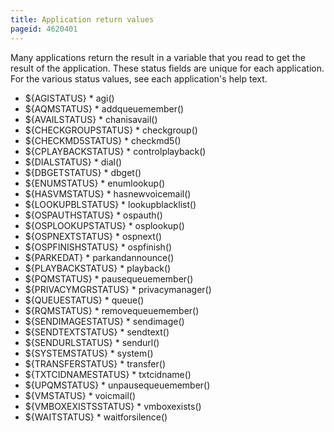 ```yaml
---
title: Application return values
pageid: 4620401
---
```


Many applications return the result in a variable that you read to get the result of the application. These status fields are unique for each application. For the various status values, see each application's help text. 

* ${AGISTATUS} \* agi()
* ${AQMSTATUS} \* addqueuemember()
* ${AVAILSTATUS} \* chanisavail()
* ${CHECKGROUPSTATUS} \* checkgroup()
* ${CHECKMD5STATUS} \* checkmd5()
* ${CPLAYBACKSTATUS} \* controlplayback()
* ${DIALSTATUS} \* dial()
* ${DBGETSTATUS} \* dbget()
* ${ENUMSTATUS} \* enumlookup()
* ${HASVMSTATUS} \* hasnewvoicemail()
* ${LOOKUPBLSTATUS} \* lookupblacklist()
* ${OSPAUTHSTATUS} \* ospauth()
* ${OSPLOOKUPSTATUS} \* osplookup()
* ${OSPNEXTSTATUS} \* ospnext()
* ${OSPFINISHSTATUS} \* ospfinish()
* ${PARKEDAT} \* parkandannounce()
* ${PLAYBACKSTATUS} \* playback()
* ${PQMSTATUS} \* pausequeuemember()
* ${PRIVACYMGRSTATUS} \* privacymanager()
* ${QUEUESTATUS} \* queue()
* ${RQMSTATUS} \* removequeuemember()
* ${SENDIMAGESTATUS} \* sendimage()
* ${SENDTEXTSTATUS} \* sendtext()
* ${SENDURLSTATUS} \* sendurl()
* ${SYSTEMSTATUS} \* system()
* ${TRANSFERSTATUS} \* transfer()
* ${TXTCIDNAMESTATUS} \* txtcidname()
* ${UPQMSTATUS} \* unpausequeuemember()
* ${VMSTATUS} \* voicmail()
* ${VMBOXEXISTSSTATUS} \* vmboxexists()
* ${WAITSTATUS} \* waitforsilence()
